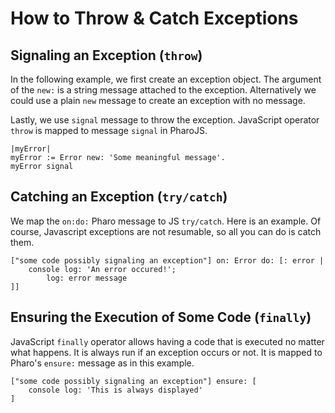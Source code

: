 # How to Throw & Catch Exceptions

## Signaling an Exception (`throw`)
In the following example, we first create an exception object. The argument of the `new:` is a string message attached to the exception. Alternatively we could use a plain `new` message to create an exception with no message.

Lastly, we use `signal` message to throw the exception. JavaScript operator `throw` is mapped to message `signal` in PharoJS. 

```Smalltalk
|myError|
myError := Error new: 'Some meaningful message'.
myError signal
```

## Catching an Exception (`try/catch`) 
We map the `on:do:` Pharo message to JS `try/catch`. Here is an example. Of course, Javascript exceptions are not resumable, so all you can do is catch them.

```Smalltalk
["some code possibly signaling an exception"] on: Error do: [: error |  
	console log: 'An error occured!';
		log: error message
]]
```

## Ensuring the Execution of Some Code (`finally`)
JavaScript `finally` operator allows having a code that is executed no matter what happens. It is always run if an exception occurs or not. It is mapped to Pharo's `ensure:` message as in this example.
```Smalltalk
["some code possibly signaling an exception"] ensure: [
	console log: 'This is always displayed'
]
```